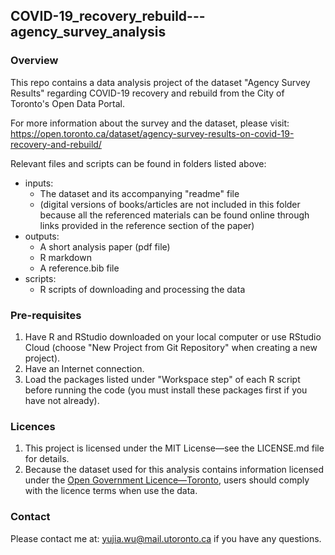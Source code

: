 ## COVID-19_recovery_rebuild---agency_survey_analysis

### Overview
This repo contains a data analysis project of the dataset "Agency Survey Results" regarding COVID-19 recovery and rebuild from the City of Toronto's Open Data Portal. 

For more information about the survey and the dataset, please visit: https://open.toronto.ca/dataset/agency-survey-results-on-covid-19-recovery-and-rebuild/

Relevant files and scripts can be found in folders listed above:

* inputs:
   - The dataset and its accompanying "readme" file
   - (digital versions of books/articles are not included in this folder because all the referenced materials can be found online through links provided in the reference section of the paper)
* outputs:
   - A short analysis paper (pdf file)
   - R markdown
   - A reference.bib file
* scripts:
   - R scripts of downloading and processing the data
   

### Pre-requisites
1. Have R and RStudio downloaded on your local computer or use RStudio Cloud (choose "New Project from Git Repository" when creating a new project).
2. Have an Internet connection.
3. Load the packages listed under "Workspace step" of each R script before running the code (you must install these packages first if you have not already).


### Licences
1. This project is licensed under the MIT License—see the LICENSE.md file for details. 
2. Because the dataset used for this analysis contains information licensed under the [Open Government Licence—Toronto](https://open.toronto.ca/open-data-license/), users should comply with the licence terms when use the data.


### Contact
Please contact me at: yujia.wu@mail.utoronto.ca if you have any questions.